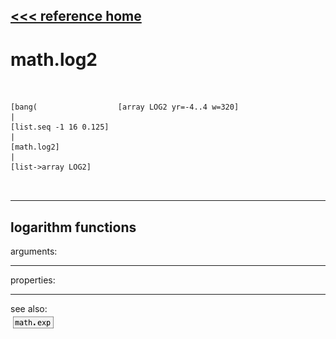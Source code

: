 [<<< reference home](ceammc_lib.md)
---

# math.log2

```


[bang(                  [array LOG2 yr=-4..4 w=320]
|
[list.seq -1 16 0.125]
|
[math.log2]
|
[list->array LOG2]

            
```
---
logarithm functions
---
arguments:


---
properties:


---
see also:<br>
[![math.exp](img/object_math.exp.png)](math.exp.md)
